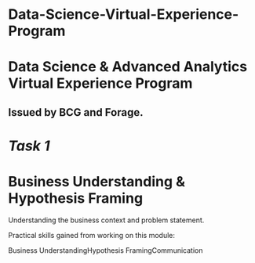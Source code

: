 # Data-Science-Virtual-Experience-Program
# Data Science & Advanced Analytics Virtual Experience Program
## Issued by BCG and Forage.
# *Task 1*
# **Business Understanding & Hypothesis Framing**
Understanding the business context and problem statement.

Practical skills gained from working on this module:

Business UnderstandingHypothesis FramingCommunication
